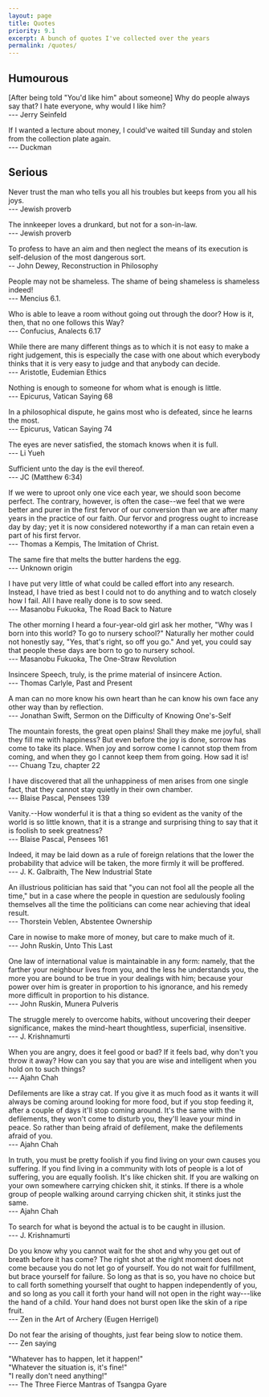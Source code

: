 ```yaml
---
layout: page
title: Quotes
priority: 9.1
excerpt: A bunch of quotes I've collected over the years
permalink: /quotes/
---
```


## Humourous


\[After being told "You'd like him" about someone\] Why do people always say that? I hate everyone, why would I like him?    
--- Jerry Seinfeld

If I wanted a lecture about money, I could've waited till Sunday and stolen from the collection plate again.    
--- Duckman 

## Serious

Never trust the man who tells you all his troubles but keeps from you all his joys.    
--- Jewish proverb

The innkeeper loves a drunkard, but not for a son-in-law.  
--- Jewish proverb

To profess to have an aim and then neglect the means of its execution is self-delusion of the most dangerous sort.  
-- John Dewey, Reconstruction in Philosophy

People may not be shameless. The shame of being shameless is shameless indeed!  
--- Mencius 6.1.

Who is able to leave a room without going out through the door? How is it, then, that no one follows this Way?  
--- Confucius, Analects 6.17

While there are many different things as to which it is not easy to make a right judgement, this is especially
 the case with one about which everybody thinks that it is very easy to judge and that anybody can decide.    
--- Aristotle, Eudemian Ethics

Nothing is enough to someone for whom what is enough is little.    
--- Epicurus, Vatican Saying 68

In a philosophical dispute, he gains most who is defeated, since he learns the most.    
--- Epicurus, Vatican Saying 74

The eyes are never satisfied, the stomach knows when it is full.  
--- Li Yueh

Sufficient unto the day is the evil thereof.  
--- JC (Matthew 6:34)

If we were to uproot only one vice each year, we should soon become perfect. The contrary, however, is often the 
case--we feel that we were better and purer in the first fervor of our conversion than we are after many years in the 
practice of our faith. Our fervor and progress ought to increase day by day; yet it is now considered noteworthy if
a man can retain even a part of his first fervor.  
--- Thomas a Kempis, The Imitation of Christ.

The same fire that melts the butter hardens the egg.  
--- Unknown origin

I have put very little of what could be called effort into any research. Instead, I have tried as best I could not to
do anything and to watch closely how I fail. All I have really done is to sow seed.  
--- Masanobu Fukuoka, The Road Back to Nature

The other morning I heard a four-year-old girl ask her mother, "Why was I born into this world? To go to nursery
school?" Naturally her mother could not honestly say, "Yes, that's right, so off you go." And yet, you could say that
people these days are born to go to nursery school.  
--- Masanobu Fukuoka, The One-Straw Revolution

Insincere Speech, truly, is the prime material of insincere Action.  
--- Thomas Carlyle, Past and Present

A man can no more know his own heart than he can know his own face any other way than by reflection.  
--- Jonathan Swift, Sermon on the Difficulty of Knowing One's-Self

The mountain forests, the great open plains! Shall they make me joyful, shall they fill me with happiness? But even
before the joy is done, sorrow has come to take its place. When joy and sorrow come I cannot stop them from coming, and
when they go I cannot keep them from going. How sad it is!  
--- Chuang Tzu, chapter 22

I have discovered that all the unhappiness of men arises from one single fact, that they cannot stay quietly in their
own chamber.  
--- Blaise Pascal, Pensees 139

Vanity.--How wonderful it is that a thing so evident as the vanity of the world is so little known, that it is a strange and surprising thing to say that it is foolish to seek greatness?  
--- Blaise Pascal, Pensees 161

Indeed, it may be laid down as a rule of foreign relations that the lower the probability that advice will be taken,
the more firmly it will be proffered.  
--- J. K. Galbraith, The New Industrial State

An illustrious politician has said that "you can not fool all the people all the time," but in a case where the people
in question are sedulously fooling themselves all the time the politicians can come near achieving that ideal result.  
--- Thorstein Veblen, Abstentee Ownership

Care in nowise to make more of money, but care to make much of it.  
--- John Ruskin, Unto This Last

One law of international value is maintainable in any form: namely, that the farther your neighbour lives from you,
and the less he understands you, the more you are bound to be true in your dealings with him; because your power over
him is greater in proportion to his ignorance, and his remedy more difficult in proportion to his distance.  
--- John Ruskin, Munera Pulveris

The struggle merely to overcome habits, without uncovering their deeper significance, makes the mind-heart 
thoughtless, superficial, insensitive.                                                                      
--- J. Krishnamurti

When you are angry, does it feel good or bad? If it feels bad, why don't you throw it away? How can you say that you
are wise and intelligent when you hold on to such things?  
--- Ajahn Chah

Defilements are like a stray cat. If you give it as much food as it wants it will always be coming around looking for
more food, but if you stop feeding it, after a couple of days it'll stop coming around. It's the same with the
defilements, they won't come to disturb you, they'll leave your mind in peace. So rather than being afraid of
defilement, make the defilements afraid of you.  
--- Ajahn Chah

In truth, you must be pretty foolish if you find living on your own causes you suffering. If you find living in a
community with lots of people is a lot of suffering, you are equally foolish. It's like chicken shit. If you are
walking on your own somewhere carrying chicken shit, it stinks. If there is a whole group of people walking around
carrying chicken shit, it stinks just the same.  
--- Ajahn Chah

To search for what is beyond the actual is to be caught in illusion.  
--- J. Krishnamurti

Do you know why you cannot wait for the shot and why you get out of breath before it has come? The right shot at the
right moment does not come because you do not let go of yourself. You do not wait for fulfillment, but brace yourself
for failure. So long as that is so, you have no choice but to call forth something yourself that ought to happen
independently of you, and so long as you call it forth your hand will not open in the right way---like the hand of a
child. Your hand does not burst open like the skin of a ripe fruit.  
--- Zen in the Art of Archery (Eugen Herrigel)

Do not fear the arising of thoughts, just fear being slow to notice them.  
--- Zen saying

"Whatever has to happen, let it happen!"  
"Whatever the situation is, it's fine!"  
"I really don't need anything!"  
--- The Three Fierce Mantras of Tsangpa Gyare 
